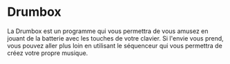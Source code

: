 # Drumbox

La Drumbox est un programme qui vous permettra de vous amusez en jouant de la batterie avec les touches de votre clavier.
Si l'envie vous prend, vous pouvez aller plus loin en utilisant le séquenceur qui vous permettra de créez votre propre musique. 
